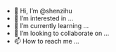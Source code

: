 - 👋 Hi, I’m @shenzihu
- 👀 I’m interested in ...
- 🌱 I’m currently learning ...
- 💞️ I’m looking to collaborate on ...
- 📫 How to reach me ...

<!---
shenzihu/shenzihu is a ✨ special ✨ repository because its `README.md` (this file) appears on your GitHub profile.
You can click the Preview link to take a look at your changes.
--->
